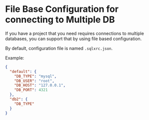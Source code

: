 # File Base Configuration for connecting to Multiple DB

If you have a project that you need requires connections to multiple databases, you can support 
that by using file based configuration.

By default, configuration file is named `.sqlxrc.json`.

Example:

```json
{
  "default": {
    "DB_TYPE": "mysql",
    "DB_USER": "root",
    "DB_HOST": "127.0.0.1",
    "DB_PORT": 4321
  },
  "db2": {
    "DB_TYPE"
  }
}
```

